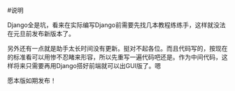 #说明

Django全是坑，看来在实际编写Django前需要先找几本教程练练手，这样就没法在元旦前发布新版本了。

另外还有一点就是助手太长时间没有更新。挺对不起各位。而且代码写的，按现在的标准看可以用惨不忍睹来形容，所以先重写一遍代码吧还是。作为中间代码，这样将来只需要再用Django搭好前端就可以出GUI版了。嗯

愿本版如期发布！
